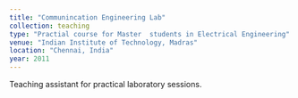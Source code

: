 ```yaml
---
title: "Communincation Engineering Lab"
collection: teaching
type: "Practial course for Master  students in Electrical Engineering"
venue: "Indian Institute of Technology, Madras"
location: "Chennai, India"
year: 2011
---
```

Teaching assistant for practical laboratory sessions.
